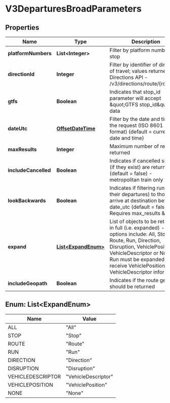 # V3DeparturesBroadParameters

## Properties
Name | Type | Description | Notes
------------ | ------------- | ------------- | -------------
**platformNumbers** | **List&lt;Integer&gt;** | Filter by platform number at stop |  [optional]
**directionId** | **Integer** | Filter by identifier of direction of travel; values returned by Directions API - /v3/directions/route/{route_id} |  [optional]
**gtfs** | **Boolean** | Indicates that stop_id parameter will accept \&quot;GTFS stop_id\&quot; data |  [optional]
**dateUtc** | [**OffsetDateTime**](OffsetDateTime.md) | Filter by the date and time of the request (ISO 8601 UTC format) (default &#x3D; current date and time) |  [optional]
**maxResults** | **Integer** | Maximum number of results returned |  [optional]
**includeCancelled** | **Boolean** | Indicates if cancelled services (if they exist) are returned (default &#x3D; false) - metropolitan train only |  [optional]
**lookBackwards** | **Boolean** | Indicates if filtering runs (and their departures) to those that arrive at destination before date_utc (default &#x3D; false). Requires max_results &amp;gt; 0. |  [optional]
**expand** | [**List&lt;ExpandEnum&gt;**](#List&lt;ExpandEnum&gt;) | List of objects to be returned in full (i.e. expanded) - options include: All, Stop, Route, Run, Direction, Disruption, VehiclePosition, VehicleDescriptor or None.  Run must be expanded to receive VehiclePosition and VehicleDescriptor information. |  [optional]
**includeGeopath** | **Boolean** | Indicates if the route geopath should be returned |  [optional]

<a name="List<ExpandEnum>"></a>
## Enum: List&lt;ExpandEnum&gt;
Name | Value
---- | -----
ALL | &quot;All&quot;
STOP | &quot;Stop&quot;
ROUTE | &quot;Route&quot;
RUN | &quot;Run&quot;
DIRECTION | &quot;Direction&quot;
DISRUPTION | &quot;Disruption&quot;
VEHICLEDESCRIPTOR | &quot;VehicleDescriptor&quot;
VEHICLEPOSITION | &quot;VehiclePosition&quot;
NONE | &quot;None&quot;
